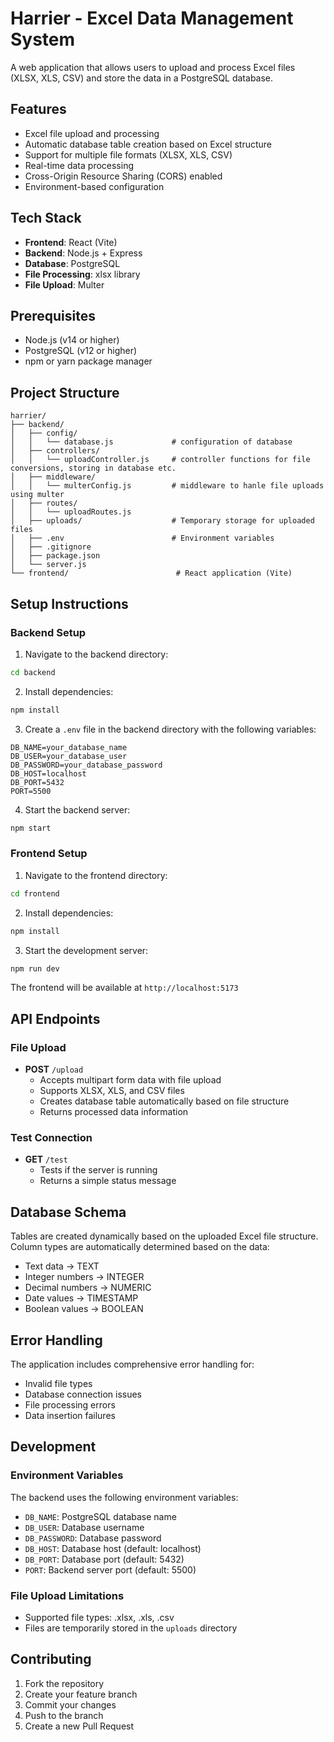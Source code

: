 # Harrier - Excel Data Management System

A web application that allows users to upload and process Excel files (XLSX, XLS, CSV) and store the data in a PostgreSQL database.

## Features

- Excel file upload and processing
- Automatic database table creation based on Excel structure
- Support for multiple file formats (XLSX, XLS, CSV)
- Real-time data processing
- Cross-Origin Resource Sharing (CORS) enabled
- Environment-based configuration

## Tech Stack

- **Frontend**: React (Vite)
- **Backend**: Node.js + Express
- **Database**: PostgreSQL
- **File Processing**: xlsx library
- **File Upload**: Multer

## Prerequisites

- Node.js (v14 or higher)
- PostgreSQL (v12 or higher)
- npm or yarn package manager

## Project Structure

```plaintext
harrier/
├── backend/
│   ├── config/
│   │   └── database.js             # configuration of database
│   ├── controllers/
│   │   └── uploadController.js     # controller functions for file conversions, storing in database etc.
│   ├── middleware/
│   │   └── multerConfig.js         # middleware to hanle file uploads using multer
│   ├── routes/
│   │   └── uploadRoutes.js
│   ├── uploads/                    # Temporary storage for uploaded files
│   ├── .env                        # Environment variables
│   ├── .gitignore
│   ├── package.json
│   └── server.js
└── frontend/                        # React application (Vite)
```

## Setup Instructions

### Backend Setup

1. Navigate to the backend directory:
```bash
cd backend
```

2. Install dependencies:
```bash
npm install
```

3. Create a `.env` file in the backend directory with the following variables:
```plaintext
DB_NAME=your_database_name
DB_USER=your_database_user
DB_PASSWORD=your_database_password
DB_HOST=localhost
DB_PORT=5432
PORT=5500
```

4. Start the backend server:
```bash
npm start
```

### Frontend Setup

1. Navigate to the frontend directory:
```bash
cd frontend
```

2. Install dependencies:
```bash
npm install
```

3. Start the development server:
```bash
npm run dev
```

The frontend will be available at `http://localhost:5173`

## API Endpoints

### File Upload
- **POST** `/upload`
  - Accepts multipart form data with file upload
  - Supports XLSX, XLS, and CSV files
  - Creates database table automatically based on file structure
  - Returns processed data information

### Test Connection
- **GET** `/test`
  - Tests if the server is running
  - Returns a simple status message

## Database Schema

Tables are created dynamically based on the uploaded Excel file structure. Column types are automatically determined based on the data:
- Text data → TEXT
- Integer numbers → INTEGER
- Decimal numbers → NUMERIC
- Date values → TIMESTAMP
- Boolean values → BOOLEAN

## Error Handling

The application includes comprehensive error handling for:
- Invalid file types
- Database connection issues
- File processing errors
- Data insertion failures

## Development

### Environment Variables

The backend uses the following environment variables:
- `DB_NAME`: PostgreSQL database name
- `DB_USER`: Database username
- `DB_PASSWORD`: Database password
- `DB_HOST`: Database host (default: localhost)
- `DB_PORT`: Database port (default: 5432)
- `PORT`: Backend server port (default: 5500)

### File Upload Limitations

- Supported file types: .xlsx, .xls, .csv
- Files are temporarily stored in the `uploads` directory

## Contributing

1. Fork the repository
2. Create your feature branch
3. Commit your changes
4. Push to the branch
5. Create a new Pull Request
